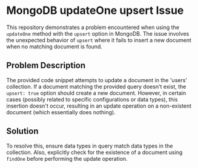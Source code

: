# MongoDB updateOne upsert Issue

This repository demonstrates a problem encountered when using the `updateOne` method with the `upsert` option in MongoDB. The issue involves the unexpected behavior of `upsert` where it fails to insert a new document when no matching document is found.

## Problem Description

The provided code snippet attempts to update a document in the 'users' collection. If a document matching the provided query doesn't exist, the `upsert: true` option should create a new document. However, in certain cases (possibly related to specific configurations or data types), this insertion doesn't occur, resulting in an update operation on a non-existent document (which essentially does nothing).

## Solution

To resolve this, ensure data types in query match data types in the collection. Also, explicitly check for the existence of a document using `findOne` before performing the update operation.